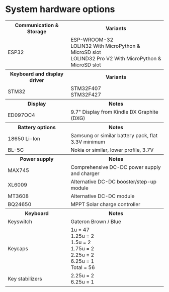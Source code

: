 # System hardware options

<table>  
	<tr><th>Communication &amp; Storage</th><th>Variants</th></tr>
	<tr>
		<td>ESP32</td>
		<td>ESP-WROOM-32<br />
			LOLIN32 With MicroPython &amp; MicroSD slot<br />
			LOLIND32 Pro V2 With MicroPython &amp; MicroSD slot
		</td>
	</tr>
	<tr><th>Keyboard and display driver</th><th>Variants</th></tr>
	<tr>
		<td>STM32</td>
		<td>STM32F407<br />STM32F427</td>
	</tr>
	<tr><th>Display</th><th>Notes</th></tr>
	<tr>
		<td>ED097OC4</td>
		<td>9.7" Display from Kindle DX Graphite (DXG)</td>
	</tr>
	<tr><th>Battery options</th><th>Notes</th></tr>
	<tr>
		<td>18650 Li-Ion</td>
		<td>Samsung or similar battery pack, flat 3.3V minimum</td>
	</tr>
	<tr>
		<td>BL-5C</td>
		<td>Nokia or similar, lower profile, 3.7V</td>
	</tr>
	<tr><th>Power supply</th><th>Notes</th></tr>
	<tr><td>MAX745</td><td>Comprehensive DC-DC power supply and charger</td></tr>
	<tr><td>XL6009</td><td>Alternative DC-DC booster/step-up module</td></tr>
	<tr><td>MT3608</td><td>Alternative DC-DC module</td></tr>
	<tr><td>BQ24650</td><td>MPPT Solar charge controller</td></tr>
	<tr><th>Keyboard</th><th>Notes</th>
	<tr><td>Keyswitch</td><td>Gateron Brown / Blue</td></tr>
	<tr>
		<td>Keycaps</td>
		<td>
			1u	= 47<br />
			1.25u	= 2<br />
			1.5u	= 2<br />
			1.75u	= 2<br />  
			2.25u	= 2<br />  
			6.25u	= 1<br />
			Total	= 56
		</td>
	</tr>
	<tr>
		<td>Key stabilizers</td>
		<td>
		2.25u = 2<br />
		6.25u = 1  
		</td>
	</tr>
</table>

